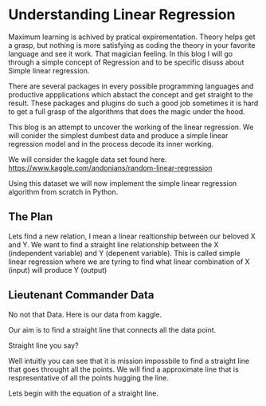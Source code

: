 # Understanding Linear Regression

Maximum learning is achived by pratical expirementation. Theory helps get a grasp, but nothing is more satisfying as coding the theory in your favorite language and see it work. That magician feeling. In this blog I will go through a simple concept of Regression and to be specific disuss about Simple linear regression. 

There are several packages in every possible programming languages and productive appplications which abstact the concept and get straight to the result. These packages and plugins do such a good job sometimes it is hard to get a full grasp of the algorithms that does the magic under the hood.

This blog is an attempt to uncover the working of the linear regression. We will conider the simplest dumbest data and produce a simple linear regression model and in the process decode its inner working.

We will consider the kaggle data set found here. 
https://www.kaggle.com/andonians/random-linear-regression

Using this dataset we will now implement the simple linear regression algorithm from scratch in Python.

## The Plan

Lets find a new relation, I mean a linear realtionship between our beloved X and Y. We want to find a straight line relationship between the X (independent variable) and Y (depenent variable). This is called simple linear regression where we are tyring to find what linear combination of X (input) will produce Y (output) 

## Lieutenant Commander Data

No not that Data. Here is our data from kaggle.


Our aim is to find a straight line that connects all the data point.

Straight line you say?

Well intuitly you can see that it is mission impossbile to find a straight line that goes throught all the points. We will find a approximate line that is respresentative of all the points hugging the line.

Lets begin with the equation of a straight line.
